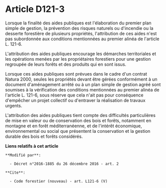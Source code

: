 # Article D121-3

Lorsque la finalité des aides publiques est l'élaboration du premier plan simple de gestion, la prévention des risques
naturels ou d'incendie ou la desserte forestière de plusieurs propriétés, l'attribution de ces aides n'est pas subordonnée
aux conditions mentionnées au premier alinéa de l'article L. 121-6. 

L'attribution des aides publiques encourage les démarches territoriales et les opérations menées par les propriétaires
forestiers pour une gestion regroupée de leurs forêts et des produits qui en sont issus. 

Lorsque ces aides publiques sont prévues dans le cadre d'un contrat Natura 2000, seules les propriétés devant être gérées
conformément à un document d'aménagement arrêté ou à un plan simple de gestion agréé sont soumises à la vérification des
conditions mentionnées au premier alinéa de l'article L. 121-6, sous réserve que cela n'ait pas pour conséquence d'empêcher
un projet collectif ou d'entraver la réalisation de travaux urgents. 

L'attribution des aides publiques tient compte des difficultés particulières de mise en valeur ou de conservation des bois et
forêts, notamment en montagne et en forêt méditerranéenne, et de l'intérêt économique, environnemental ou social que
présentent la conservation et la gestion durable des bois et forêts considérés.

**Liens relatifs à cet article**

	**Modifié par**:

	  - Décret n°2016-1885 du 26 décembre 2016 - art. 2

	**Cite**:

	  - Code forestier (nouveau) - art. L121-6 (V)
